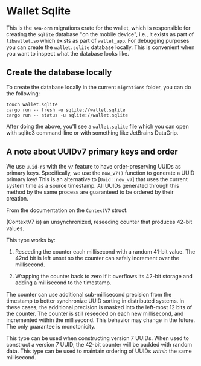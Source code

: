 # Wallet Sqlite

This is the `sea-orm` migrations crate for the wallet, which is responsible for
creating the `sqlite` database "on the mobile device", i.e., it exists as part
of `libwallet.so` which exists as part of `wallet_app`. For debugging purposes
you can create the `wallet.sqlite` database locally. This is convenient when
you want to inspect what the database looks like.

## Create the database locally

To create the database locally in the current `migrations` folder, you can do
the following:

```shell
touch wallet.sqlite
cargo run -- fresh -u sqlite://wallet.sqlite
cargo run -- status -u sqlite://wallet.sqlite
```

After doing the above, you'll see a `wallet.sqlite` file which you can open
with sqlite3 command-line or with something like JetBrains DataGrip.


## A note about UUIDv7 primary keys and order

We use `uuid-rs` with the `v7` feature to have order-preserving UUIDs as primary
keys. Specifically, we use the `now_v7()` function to generate a UUID primary
key/ This is an alternative to [`Uuid::new_v7`] that uses the current system
time as a source timestamp. All UUIDs generated through this method by the same
process are guaranteed to be ordered by their creation.

From the documentation on the `ContextV7` struct:

(ContextV7 is) an unsynchronized, reseeding counter that produces 42-bit values.

This type works by:

1. Reseeding the counter each millisecond with a random 41-bit value. The 42nd
   bit is left unset so the counter can safely increment over the millisecond.

2. Wrapping the counter back to zero if it overflows its 42-bit storage and
   adding a millisecond to the timestamp.

The counter can use additional sub-millisecond precision from the timestamp to
better synchronize UUID sorting in distributed systems. In these cases, the
additional precision is masked into the left-most 12 bits of the counter. The
counter is still reseeded on each new millisecond, and incremented within the
millisecond. This behavior may change in the future. The only guarantee is
monotonicity.

This type can be used when constructing version 7 UUIDs. When used to construct
a version 7 UUID, the 42-bit counter will be padded with random data. This type
can be used to maintain ordering of UUIDs *within* the same millisecond.

